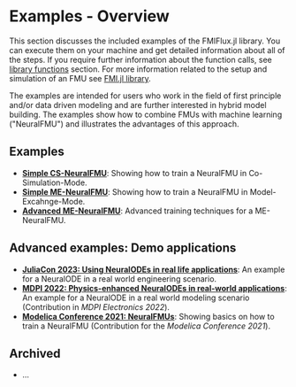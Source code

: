 # Examples - Overview

This section discusses the included examples of the FMIFlux.jl library. You can execute them on your machine and get detailed information about all of the steps. 
If you require further information about the function calls, see [library functions](https://thummeto.github.io/FMIFlux.jl/dev/library/) section. 
For more information related to the setup and simulation of an FMU see [FMI.jl library](https://thummeto.github.io/FMI.jl/dev/).

The examples are intended for users who work in the field of first principle and/or data driven modeling and are further interested in hybrid model building. 
The examples show how to combine FMUs with machine learning ("NeuralFMU") and illustrates the advantages of this approach.

## Examples
- [__Simple CS-NeuralFMU__](https://thummeto.github.io/FMIFlux.jl/dev/examples/simple_hybrid_CS/): Showing how to train a NeuralFMU in Co-Simulation-Mode.
- [__Simple ME-NeuralFMU__](https://thummeto.github.io/FMIFlux.jl/dev/examples/simple_hybrid_ME/): Showing how to train a NeuralFMU in Model-Excahnge-Mode.
- [__Advanced ME-NeuralFMU__](https://thummeto.github.io/FMIFlux.jl/dev/examples/advanced_hybrid_ME/): Advanced training techniques for a ME-NeuralFMU.

## Advanced examples: Demo applications
- [__JuliaCon 2023: Using NeuralODEs in real life applications__](https://thummeto.github.io/FMIFlux.jl/dev/examples/juliacon_2023/): An example for a NeuralODE in a real world engineering scenario.
- [__MDPI 2022: Physics-enhanced NeuralODEs in real-world applications__](https://thummeto.github.io/FMIFlux.jl/dev/examples/mdpi_2022/): An example for a NeuralODE in a real world modeling scenario (Contribution in *MDPI Electronics 2022*).
- [__Modelica Conference 2021: NeuralFMUs__](https://thummeto.github.io/FMIFlux.jl/dev/examples/modelica_conference_2021/): Showing basics on how to train a NeuralFMU (Contribution for the *Modelica Conference 2021*).

## Archived
- ...